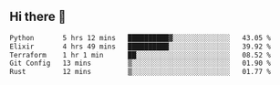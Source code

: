 ## Hi there 👋

<!--
**whirlun/whirlun** is a ✨ _special_ ✨ repository because its `README.md` (this file) appears on your GitHub profile.

Here are some ideas to get you started:

- 🔭 I’m currently working on ...
- 🌱 I’m currently learning ...
- 👯 I’m looking to collaborate on ...
- 🤔 I’m looking for help with ...
- 💬 Ask me about ...
- 📫 How to reach me: ...
- 😄 Pronouns: ...
- ⚡ Fun fact: ...
-->
<!--START_SECTION:waka-->

```txt
Python       5 hrs 12 mins   ██████████▓░░░░░░░░░░░░░░   43.05 %
Elixir       4 hrs 49 mins   ██████████░░░░░░░░░░░░░░░   39.92 %
Terraform    1 hr 1 min      ██░░░░░░░░░░░░░░░░░░░░░░░   08.52 %
Git Config   13 mins         ▒░░░░░░░░░░░░░░░░░░░░░░░░   01.90 %
Rust         12 mins         ▒░░░░░░░░░░░░░░░░░░░░░░░░   01.77 %
```

<!--END_SECTION:waka-->
